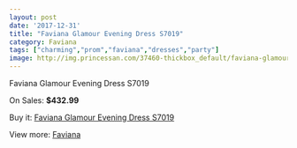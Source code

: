 ```yaml
---
layout: post
date: '2017-12-31'
title: "Faviana Glamour Evening Dress S7019"
category: Faviana
tags: ["charming","prom","faviana","dresses","party"]
image: http://img.princessan.com/37460-thickbox_default/faviana-glamour-evening-dress-s7019.jpg
---
```

Faviana Glamour Evening Dress S7019

On Sales: **$432.99**
<a href="https://www.princessan.com/en/faviana/17397-faviana-glamour-evening-dress-s7019.html"><amp-img layout="responsive" width="600" height="600" src="//img.princessan.com/37460-thickbox_default/faviana-glamour-evening-dress-s7019.jpg" alt="Faviana Glamour Evening Dress S7019 0" /></a>

Buy it: [Faviana Glamour Evening Dress S7019](https://www.princessan.com/en/faviana/17397-faviana-glamour-evening-dress-s7019.html "Faviana Glamour Evening Dress S7019")

View more: [Faviana](https://www.princessan.com/en/19-faviana "Faviana")